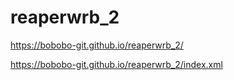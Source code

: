 # reaperwrb_2

https://bobobo-git.github.io/reaperwrb_2/


https://bobobo-git.github.io/reaperwrb_2/index.xml
